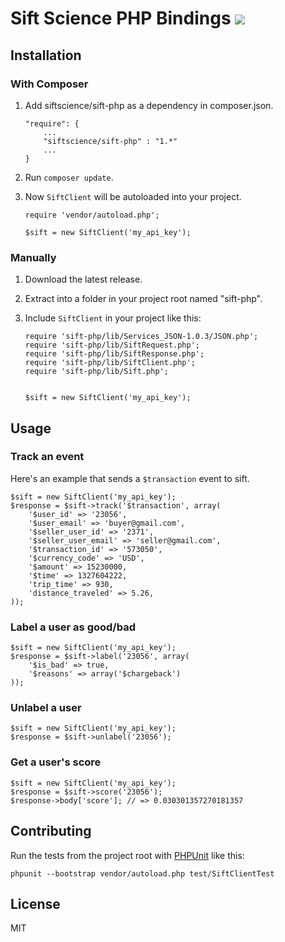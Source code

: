 # Sift Science PHP Bindings <img src="https://travis-ci.org/SiftScience/sift-php.svg"><a href="https://travis-ci.org/SiftScience/sift-php"></a></img>

## Installation
### With Composer
1. Add siftscience/sift-php as a dependency in composer.json.

    ```
    "require": {
        ...
        "siftscience/sift-php" : "1.*"
        ...
    }
    ```

2. Run `composer update`.
3. Now `SiftClient` will be autoloaded into your project.


    ```
    require 'vendor/autoload.php';

    $sift = new SiftClient('my_api_key');
    ```

### Manually
1. Download the latest release.
2. Extract into a folder in your project root named "sift-php".
2. Include `SiftClient` in your project like this:

    ```
    require 'sift-php/lib/Services_JSON-1.0.3/JSON.php';
    require 'sift-php/lib/SiftRequest.php';
    require 'sift-php/lib/SiftResponse.php';
    require 'sift-php/lib/SiftClient.php';
    require 'sift-php/lib/Sift.php';


    $sift = new SiftClient('my_api_key');
    ```

## Usage
### Track an event
Here's an example that sends a `$transaction` event to sift.

```
$sift = new SiftClient('my_api_key');
$response = $sift->track('$transaction', array(
    '$user_id' => '23056',
    '$user_email' => 'buyer@gmail.com',
    '$seller_user_id' => '2371',
    '$seller_user_email' => 'seller@gmail.com',
    '$transaction_id' => '573050',
    '$currency_code' => 'USD',
    '$amount' => 15230000,
    '$time' => 1327604222,
    'trip_time' => 930,
    'distance_traveled' => 5.26,
));
```
### Label a user as good/bad

```
$sift = new SiftClient('my_api_key');
$response = $sift->label('23056', array(
    '$is_bad' => true,
    '$reasons' => array('$chargeback')
));
```
### Unlabel a user

```
$sift = new SiftClient('my_api_key');
$response = $sift->unlabel('23056');
```
### Get a user's score

```
$sift = new SiftClient('my_api_key');
$response = $sift->score('23056');
$response->body['score']; // => 0.030301357270181357
```


## Contributing
Run the tests from the project root with [PHPUnit](http://phpunit.de) like this:

```
phpunit --bootstrap vendor/autoload.php test/SiftClientTest
```


## License
MIT
